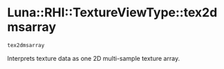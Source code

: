 # Luna::RHI::TextureViewType::tex2dmsarray

```c++
tex2dmsarray
```

Interprets texture data as one 2D multi-sample texture array. 

